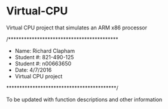 # Virtual-CPU
Virtual CPU project that simulates an ARM x86 processor

/******************************************
* Name: Richard Clapham
* Student #: 821-490-125
* Student #: n00663650
* Date: 4/7/2016
* Virtual CPU project

******************************************/


To be updated with function descriptions and other information
